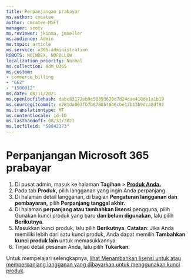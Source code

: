 ```yaml
---
title: Perpanjangan prabayar
ms.author: cmcatee
author: cmcatee-MSFT
manager: scotv
ms.reviewer: jkinma, jmueller
ms.audience: Admin
ms.topic: article
ms.service: o365-administration
ROBOTS: NOINDEX, NOFOLLOW
localization_priority: Normal
ms.collection: Adm_O365
ms.custom:
- commerce_billing
- "662"
- "1500012"
ms.date: 08/11/2021
ms.openlocfilehash: dabc83172eb9e58393620d7d24dae418de1a1b19
ms.sourcegitcommit: e781da003fb7b878854846cbe12b13b9dca8df92
ms.translationtype: MT
ms.contentlocale: id-ID
ms.lasthandoff: 08/31/2021
ms.locfileid: "58842373"
---
```

# <a name="prepaid-microsoft-365-renewal"></a>Perpanjangan Microsoft 365 prabayar

1. Di pusat admin, masuk ke halaman **Tagihan** \> **[Produk Anda.](https://go.microsoft.com/fwlink/p/?linkid=842054)**
2. Pada tab **Produk,** pilih langganan yang ingin Anda perpanjang.
3. Di halaman detail langganan, di bagian **Pengaturan langganan dan pembayaran,** pilih **Perpanjang tanggal akhir.**
4. Di halaman **perpanjang atau tambahkan lisensi** pengguna, pilih Gunakan kunci produk yang baru **dan belum digunakan**, lalu pilih **Berikutnya**.
5. Masukkan kunci produk, lalu pilih **Berikutnya**.
    **Catatan**: Jika Anda memiliki lebih dari satu kunci produk, Anda dapat memilih **Tambahkan kunci produk lain** untuk memasukkannya.
6. Tinjau detail pesanan Anda, lalu pilih **Tukarkan**.

Untuk mempelajari selengkapnya, [lihat Menambahkan lisensi untuk atau memperpanjang langganan yang dibayarkan untuk menggunakan kunci produk](https://docs.microsoft.com/microsoft-365/commerce/licenses/add-licenses-using-product-key).